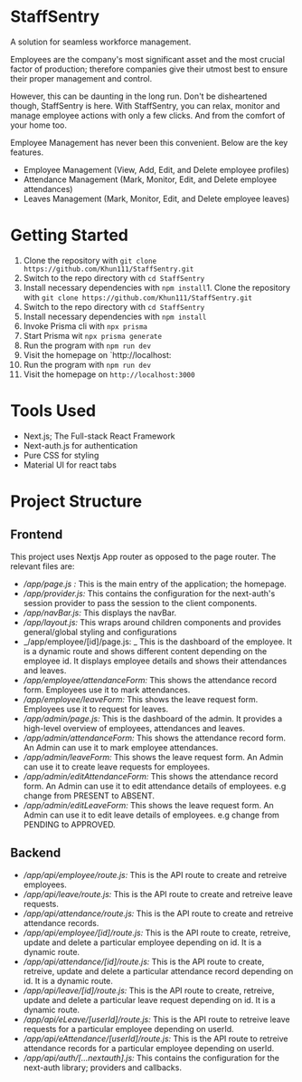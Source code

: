 # StaffSentry
A solution for seamless workforce management.


Employees are the company's most significant asset and the most crucial factor of production; therefore companies give their utmost best to ensure their proper management and control.

However, this can be daunting in the long run. Don't be disheartened though, StaffSentry is here. With StaffSentry, you can relax, monitor and manage employee actions with only a few clicks. And from the comfort of your home too. 

Employee Management has never been this convenient. Below are the key features.

- Employee Management (View, Add, Edit, and Delete employee profiles)
- Attendance Management (Mark, Monitor, Edit, and Delete employee attendances)
-  Leaves Management (Mark, Monitor, Edit, and Delete employee leaves)

# Getting Started
1. Clone the repository with `git clone https://github.com/Khun111/StaffSentry.git`
2. Switch to the repo directory with `cd StaffSentry`
3. Install necessary dependencies with `npm install`1. Clone the repository with `git clone https://github.com/Khun111/StaffSentry.git`
2. Switch to the repo directory with `cd StaffSentry`
3. Install necessary dependencies with `npm install`
4. Invoke Prisma cli with `npx prisma`
5. Start Prisma wit `npx prisma generate`
6. Run the program with `npm run dev`
7. Visit the homepage on `http://localhost:
4. Run the program with `npm run dev`
5. Visit the homepage on `http://localhost:3000`

# Tools Used
- Next.js; The Full-stack React Framework
- Next-auth.js for authentication
- Pure CSS for styling
- Material UI for react tabs

# Project Structure
## Frontend
This project uses Nextjs App router as opposed to the page router. The relevant files are:
- _/app/page.js :_ This is the main entry of the application; the homepage.
- _/app/provider.js:_ This contains the configuration for the next-auth's session provider to pass the session to the client components.
- _/app/navBar.js:_ This displays the navBar.
- _/app/layout.js:_ This wraps around children components and provides general/global styling and configurations
- _/app/employee/[id]/page.js: _ This is the dashboard of the employee. It is a dynamic route and shows different content depending on the employee id. It displays employee details and shows their attendances and leaves.
- _/app/employee/attendanceForm:_ This shows the attendance record form. Employees use it to mark attendances.
- _/app/employee/leaveForm:_ This shows the leave request form. Employees use it to request for leaves.
- _/app/admin/page.js:_ This is the dashboard of the admin. It provides a high-level overview of employees, attendances and leaves.
- _/app/admin/attendanceForm:_ This shows the attendance record form. An Admin can use it to mark employee attendances.
- _/app/admin/leaveForm:_ This shows the leave request form. An Admin can use it to create leave requests for employees.
- _/app/admin/editAttendanceForm:_ This shows the attendance record form. An Admin can use it to edit attendance details of employees. e.g change from PRESENT to ABSENT.
- _/app/admin/editLeaveForm:_ This shows the leave request form. An Admin can use it to edit leave details of employees. e.g change from PENDING to APPROVED.
## Backend
- _/app/api/employee/route.js:_ This is the API route to create and retreive employees.
- _/app/api/leave/route.js:_ This is the API route to create and retreive leave requests.
- _/app/api/attendance/route.js:_ This is the API route to create and retreive attendance records.
-  _/app/api/employee/[id]/route.js:_ This is the API route to create, retreive, update and delete a particular employee depending on id. It is a dynamic route.
- _/app/api/attendance/[id]/route.js:_ This is the API route to create, retreive, update and delete a particular attendance record depending on id. It is a dynamic route.
- _/app/api/leave/[id]/route.js:_ This is the API route to create, retreive, update and delete a particular leave request depending on id. It is a dynamic route.
- _/app/api/eLeave/[userId]/route.js:_ This is the API route to retreive leave requests for a particular employee depending on userId.
- _/app/api/eAttendance/[userId]/route.js:_ This is the API route to retreive attendance records for a particular employee depending on userId.
- _/app/api/auth/[...nextauth].js:_ This contains the configuration for the next-auth library; providers and callbacks.
